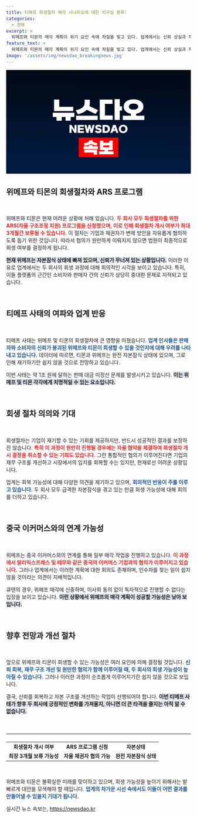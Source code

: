 ```yaml
---
title: 티메프 회생절차 매각 시나리오에 대한 의구심 증폭!
categories:
  - 경제
excerpt: >
  위메프와 티몬의 매각 계획이 위기 요인 속에 차질을 빚고 있다. 업계에서는 신뢰 상실과 자본잠식으로 회생 가능성에 회의적인 목소리가 커지고 있으며, 승인 지연으로 최장 3개월이 걸릴 수 있다는 우려도 제기됐다.
feature_text: >
  위메프와 티몬의 매각 계획이 위기 요인 속에 차질을 빚고 있다. 업계에서는 신뢰 상실과 자본잠식으로 회생 가능성에 회의적인 목소리가 커지고 있으며, 승인 지연으로 최장 3개월이 걸릴 수 있다는 우려도 제기됐다.
image: '/assets/img/newsdao_breakingnews.jpg'
---
```


<p><img src="/assets/img/newsdao_breakingnews.jpg" alt="cryptoinkorea 속보" /></p>

<h2 data-ke-size="size26">위메프와 티몬의 회생절차와 ARS 프로그램</h2>

<p data-ke-size="size16">&nbsp;</p>

<p>위메프와 티몬은 현재 어려운 상황에 처해 있습니다. <b><span style="color: #ee2323;">두 회사 모두 회생절차를 위한 ARS(자율 구조조정 지원) 프로그램을 신청했으며, 이로 인해 회생절차 개시 여부가 최대 3개월간 보류될 수 있습니다.</span></b> 이 절차는 기업과 채권자가 변제 방안을 자유롭게 협의하도록 돕기 위한 것입니다. 따라서 협의가 원만하게 이뤄지지 않으면 법원이 최종적으로 회생 여부를 결정하게 됩니다. </p>

<p><b><span style="background-color: #21538527;">현재 위메프는 자본잠식 상태에 빠져 있으며, 신뢰가 무너져 있는 상황입니다.</span></b> 이러한 이유로 업계에서는 두 회사의 회생 과정에 대해 회의적인 시각을 보이고 있습니다. 특히, 이들 플랫폼의 근간인 소비자와 판매자 간의 신뢰가 상당히 중대한 문제로 지적되고 있습니다.</p>

<p data-ke-size="size16">&nbsp;</p>

<h2 data-ke-size="size26">티메프 사태의 여파와 업계 반응</h2>

<p data-ke-size="size16">&nbsp;</p>

<p>티메프 사태는 위메프 및 티몬의 회생절차에 큰 영향을 미쳤습니다. <b><span style="color: #1a5490;">업계 인사들은 판매자와 소비자의 신뢰가 붕괴된 위메프와 티몬이 회생할 수 있을 것인지에 대해 우려를 나타내고 있습니다.</span></b> 데이터에 따르면, 티몬과 위메프는 완전 자본잠식 상태에 있으며, 그로 인해 재기하기란 쉽지 않을 것으로 전망하고 있습니다.</p>

<p>이번 사태는 약 1조 원에 달하는 판매 대금 미정산 문제를 발생시키고 있습니다. <b><span style="background-color: #21538527;">이는 위메프 및 티몬 각각에게 치명적일 수 있는 요소입니다.</span></b></p>

<p data-ke-size="size16">&nbsp;</p>

<h2 data-ke-size="size26">회생 절차 의의와 기대</h2>

<p data-ke-size="size16">&nbsp;</p>

<p>회생절차는 기업이 재기할 수 있는 기회를 제공하지만, 반드시 성공적인 결과를 보장하진 않습니다. <b><span style="color: #ee2323;">특히 이 과정이 원만히 진행될 경우에는 자율 협약을 체결하여 회생절차 개시 결정을 취소할 수 있는 기회도 있습니다.</span></b> 그런 통합적인 협의가 이루어진다면 기업의 재무 구조를 개선하고 시장에서의 입지를 회복할 수는 있지만, 현재로선 어려운 상황입니다.</p>

<p>업계는 회복 가능성에 대해 다양한 의견을 제기하고 있으며, <b><span style="color: #1a5490;">회의적인 반응이 주를 이루고 있습니다.</span></b> 두 회사 모두 급격한 자본잠식을 겪고 있는 만큼 회생 가능성에 대해 회의를 더하고 있습니다.</p>

<p data-ke-size="size16">&nbsp;</p>

<h2 data-ke-size="size26">중국 이커머스와의 연계 가능성</h2>

<p data-ke-size="size16">&nbsp;</p>

<p>위메프는 중국 이커머스와의 연계를 통해 일부 매각 작업을 진행하고 있습니다. <b><span style="color: #ee2323;">이 과정에서 알리익스프레스 및 테무와 같은 중국의 이커머스 기업과의 협의가 이루어지고 있습니다.</span></b> 그러나 업계에서는 이러한 계획에 대한 회의도 존재하며, 인수자를 찾는 일이 쉽지 않을 것이라는 의견이 지배적입니다.</p>

<p>큐텐의 경우, 위메프 매각에 신중하며, 이사회 동의 없이 독자적으로 진행할 수 없다는 입장을 보이고 있습니다. <b><span style="background-color: #21538527;">이런 상황에서 위메프의 매각 계획이 성공할 가능성은 낮아 보입니다.</span></b> </p>

<p data-ke-size="size16">&nbsp;</p>

<h2 data-ke-size="size26">향후 전망과 개선 절차</h2>

<p data-ke-size="size16">&nbsp;</p>

<p>앞으로 위메프와 티몬이 회생할 수 있는 가능성은 여러 요인에 의해 결정될 것입니다. <b><span style="color: #1a5490;">신뢰 회복, 재무 구조 개선 및 원만한 협의가 함께 이루어질 때, 두 회사의 회생 가능성이 높아질 수 있습니다.</span></b> 그러나 이러한 과정이 순조롭게 이루어지기란 쉽지 않을 것으로 보입니다.</p>

<p>결국, 신뢰를 회복하고 자본 구조를 개선하는 작업이 선행되어야 합니다. <b><span style="background-color: #21538527;">이번 티메프 사태가 향후 두 회사에 긍정적인 변화를 가져올지, 아니면 더 큰 타격을 줄지는 아직 알 수 없습니다.</span></b> </p>

<p data-ke-size="size16">&nbsp;</p>

<hr style="border: 1px solid #ddd; margin: 20px 0;" />

<table style="width: 100%;">
    <tr>
        <td style="text-align: center; height: 17px;"><b>회생절차 개시 여부</b></td>
        <td style="text-align: center; height: 17px;"><b>ARS 프로그램 신청</b></td>
        <td style="text-align: center; height: 17px;"><b>자본상태</b></td>
    </tr>
    <tr>
        <td style="text-align: center; height: 17px;"><b>최장 3개월 보류 가능성</b></td>
        <td style="text-align: center; height: 17px;"><b>자율 채권자 협의 가능</b></td>
        <td style="text-align: center; height: 17px;"><b>완전 자본잠식 상태</b></td>
    </tr>
</table>

<p data-ke-size="size16">&nbsp;</p>

<p>위메프와 티몬은 불확실한 미래를 맞이하고 있으며, 회생 가능성을 높이기 위해서는 발 빠르게 대안을 모색해야 할 때입니다. <b><span style="color: #1a5490;">업계의 차가운 시선 속에서도 이들이 어떤 결과를 만들어낼 수 있을지 기대가 됩니다.</span></b></p>
실시간 뉴스 속보는, <a href="https://newsdao.kr" rel="dofollow">https://newsdao.kr</a>



